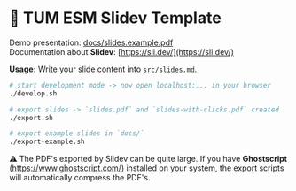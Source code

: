 # 🌋 TUM ESM Slidev Template

Demo presentation: [docs/slides.example.pdf](https://github.com/tum-esm/slidev-template/raw/main/docs/slides.example.pdf)<br/>
Documentation about **Slidev**: [https://sli.dev/](https://sli.dev/)

**Usage:** Write your slide content into `src/slides.md`.

```bash
# start development mode -> now open localhost:... in your browser
./develop.sh

# export slides -> `slides.pdf` and `slides-with-clicks.pdf` created
./export.sh

# export example slides in `docs/`
./export-example.sh
```

⚠️ The PDF's exported by Slidev can be quite large. If you have **Ghostscript** (https://www.ghostscript.com/) installed on your system, the export scripts will automatically compress the PDF's.
